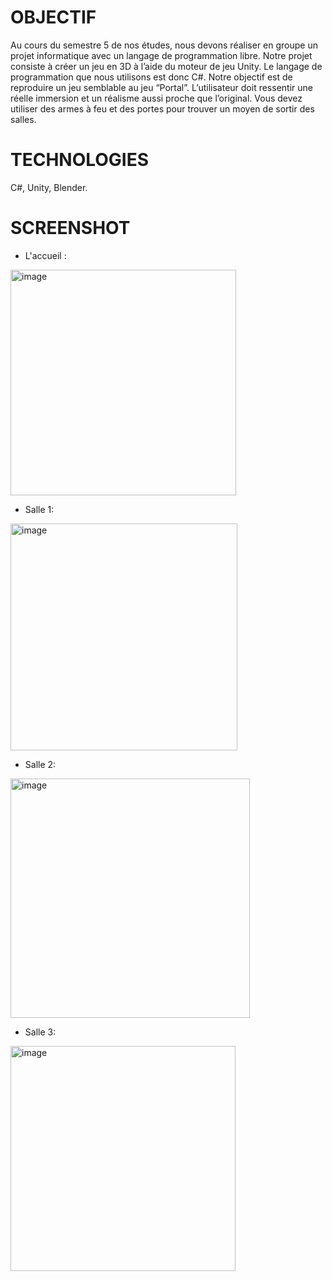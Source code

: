 # OBJECTIF

Au cours du semestre 5 de nos études, nous devons réaliser en groupe un projet informatique avec un langage de programmation libre. Notre projet consiste à créer un jeu en 3D à l’aide du moteur de jeu Unity. Le langage de programmation que nous utilisons est donc C#.
Notre objectif est de reproduire un jeu semblable au jeu “Portal”. L’utilisateur doit ressentir une réelle immersion et un réalisme aussi proche que l’original.
Vous devez utiliser des armes à feu et des portes pour trouver un moyen de sortir des salles.

# TECHNOLOGIES

C#, Unity, Blender.

# SCREENSHOT

- L'accueil :

<img width="361" alt="image" src="https://user-images.githubusercontent.com/73828008/223717656-bd3899f9-4b5b-4c84-ac3f-839032ce994e.png">

- Salle 1:

<img width="363" alt="image" src="https://user-images.githubusercontent.com/73828008/223717424-d9bc24b8-999a-486a-ac98-582781bc671f.png">

- Salle 2:

<img width="383" alt="image" src="https://user-images.githubusercontent.com/73828008/223716706-1a8aa17a-72b7-4df7-a491-829cdd7b45d3.png">

- Salle 3:

<img width="360" alt="image" src="https://user-images.githubusercontent.com/73828008/223717586-1137e033-df4e-4c03-bb86-e9acd9999ed2.png">
